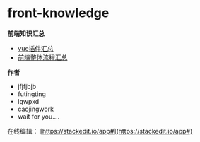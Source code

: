 
# front-knowledge
**前端知识汇总**
 - [vue插件汇总](https://github.com/jfjfjbjb/front-knowledge/blob/main/vue/plugins.md)
 - [前端整体流程汇总](https://github.com/jfjfjbjb/front-knowledge/blob/main/vue/flow.md)
 
**作者**
 - jfjfjbjb
 - futingting
 - lqwpxd
 - caojingwork
 - wait for you....

在线编辑： [https://stackedit.io/app#](https://stackedit.io/app#)